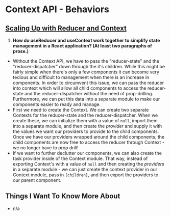 # Context API - Behaviors

## [Scaling Up with Reducer and Context](https://react.dev/learn/scaling-up-with-reducer-and-context)

1. **How do useReducer and useContext work together to simplify state management in a React application? (At least two paragraphs of prose.)**
- Without the Context API, we have to pass the "reducer-state" and the "reducer-dispatcher" down through the it's children. While this might be fairly simple when there's only a few components it can become very tedious and difficult to management when there is an increase in components. In order to circumvent this issue, we can pass the reducer into context which will allow all child components to access the reducer-state and the reducer-dispatcher without the need of prop-drilling. Furthermore, we can put this data into a separate module to make our components easier to ready and manage.
- First we need to create the Context. We can create two separate Contexts for the reducer-state and the reducer-dispatcher. When we create these, we can initialize them with a value of `null`, import them into a separate module, and then create the *provider* and supply it with the values we want our providers to provide to the child components. Once we have our providers wrapped around the child components, the child components are now free to access the reducer through Context - we no longer have to prop drill!
- If we want to further declutter our components, we can also create the task provider inside of the Context module. That way, instead of exporting Context's with a value of `null` and then creating the *providers* in a separate module - we can just create the context provider in our Context module, pass in `{children}`, and then export the providers to our parent component. 


## Things I Want To Know More About
- n/a